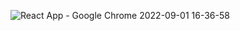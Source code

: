 
![React App - Google Chrome 2022-09-01 16-36-58](https://user-images.githubusercontent.com/89863498/187919377-6fc83d34-a27a-4569-a345-1faba405c975.gif)
